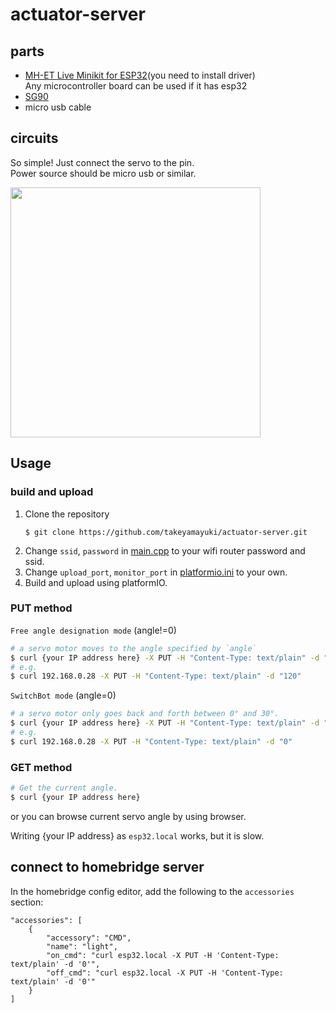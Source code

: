 # actuator-server

## parts
- [MH-ET Live Minikit for ESP32](https://ja.aliexpress.com/item/32815530502.html?spm=a2g0o.order_list.0.0.1b65585aAj7Hnv&gatewayAdapt=glo2jpn)(you need to install driver)  
    Any microcontroller board can be used if it has esp32
- [SG90](https://akizukidenshi.com/catalog/g/gM-08761/)
- micro usb cable

## circuits
So simple! Just connect the servo to the pin.  
Power source should be micro usb or similar.  

<img src="https://user-images.githubusercontent.com/22733958/168075794-8cf3f79c-53e5-4f6f-a2a7-b740d3d8c2b2.png" width="400">


## Usage

### build and upload
1. Clone the repository
    ```
    $ git clone https://github.com/takeyamayuki/actuator-server.git
    ```
2. Change `ssid`, `password` in [main.cpp](src/main.cpp) to your wifi router password and ssid.  
3. Change `upload_port`, `monitor_port` in [platformio.ini](platformio.ini) to your own.
4. Build and upload using platformIO.


### PUT method

`Free angle designation mode` (angle!=0)

```sh
# a servo motor moves to the angle specified by `angle`
$ curl {your IP address here} -X PUT -H "Content-Type: text/plain" -d "angle"
# e.g.
$ curl 192.168.0.28 -X PUT -H "Content-Type: text/plain" -d "120"
```

`SwitchBot mode` (angle=0)  

```sh
# a servo motor only goes back and forth between 0° and 30°.
$ curl {your IP address here} -X PUT -H "Content-Type: text/plain" -d "0"
# e.g.
$ curl 192.168.0.28 -X PUT -H "Content-Type: text/plain" -d "0"
```

### GET method

```sh
# Get the current angle.
$ curl {your IP address here}
```
or you can browse current servo angle by using browser.


Writing {your IP address} as `esp32.local` works, but it is slow.

## connect to homebridge server
In the homebridge config editor, add the following to the `accessories` section:
```
"accessories": [
    {
        "accessory": "CMD",
        "name": "light",
        "on_cmd": "curl esp32.local -X PUT -H 'Content-Type: text/plain' -d '0'",
        "off_cmd": "curl esp32.local -X PUT -H 'Content-Type: text/plain' -d '0'"
    }
]
```